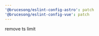 ```yaml
---
'@brucesong/eslint-config-astro': patch
'@brucesong/eslint-config-vue': patch
---
```


remove ts limit
